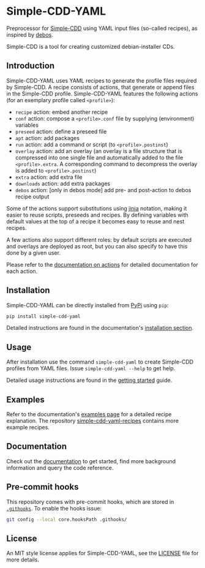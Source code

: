 # Simple-CDD-YAML

Preprocessor for [Simple-CDD](https://wiki.debian.org/Simple-CDD) using
YAML input files (so-called recipes), as inspired by
[debos](https://github.com/go-debos/debos).

Simple-CDD is a tool for creating customized debian-installer CDs.

## Introduction

Simple-CDD-YAML uses YAML recipes to generate the profile files required by
Simple-CDD. A recipe consists of actions, that generate or append files in the
Simple-CDD profile. Simple-CDD-YAML features the following actions (for an
exemplary profile called `<profile>`):

- `recipe` action: embed another recipe
- `conf` action: compose a `<profile>.conf` file by supplying (environment)
  variables
- `preseed` action: define a preseed file
- `apt` action: add packages
- `run` action: add a command or script (to `<profile>.postinst`)
- `overlay` action: add an overlay (an overlay is a file structure that is
  compressed into one single file and automatically added to the file
  `<profile>.extra`. A corresponding command to decompress the overlay is added
  to `<profile>.postinst`)
- `extra` action: add extra file
- `downloads` action: add extra packages
- `debos` action: [only in debos mode] add pre- and post-action to debos recipe
  output

Some of the actions support substitutions using
[jinja](https://palletsprojects.com/p/jinja/) notation, making it easier to
reuse scripts, preseeds and recipes. By defining variables with default values
at the top of a recipe it becomes easy to reuse and nest recipes.

A few actions also support different roles: by default scripts are executed and
overlays are deployed as root, but you can also specify to have this done by a
given user.

Please refer to the [documentation on
actions](https://swvanbuuren.github.io/simple-cdd-yaml/actions/) for detailed
documentation for each action.

## Installation

Simple-CDD-YAML can be directly installed from [PyPi](https://pypi.org) using
`pip`:

```bash
pip install simple-cdd-yaml
```

Detailed instructions are found in the documentation's [installation
section](https://swvanbuuren.github.io/simple-cdd-yaml/installation/).

## Usage

After installation use the command `simple-cdd-yaml` to create Simple-CDD
profiles from YAML files. Issue `simple-cdd-yaml --help` to get help.

Detailed usage instructions are found in the [getting
started](https://swvanbuuren.github.io/simple-cdd-yaml/getting_started/) guide.

## Examples

 Refer to the documentation's [examples
 page](https://swvanbuuren.github.io/simple-cdd-yaml/examples/) for a detailed
 recipe explanation. The repository
 [simple-cdd-yaml-recipes](https://github.com/swvanbuuren/simple-cdd-yaml-recipes)
 contains more example recipes.

## Documentation

Check out the [documentation](https://swvanbuuren.github.io/simple-cdd-yaml/) to
get started, find more background information and query the code reference.

## Pre-commit hooks

This repository comes with pre-commit hooks, which are stored in
[`.githooks`](.githooks). To enable the hooks issue:

```bash
git config --local core.hooksPath .githooks/
```

## License

An MIT style license applies for Simple-CDD-YAML, see the [LICENSE](LICENSE)
file for more details.
